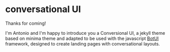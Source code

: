 # conversational UI

Thanks for coming!

I'm Antonio and I'm happy to introduce you a Conversional UI, a jekyll theme based on minima theme and adapted to be used with the javascript [BotUI](https://github.com/botui/botui) framework, designed to create landing pages with conversational layouts.


